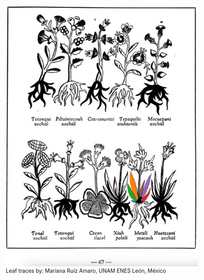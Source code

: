 ![M_ID115_p067_10_Metzli-yzacauh.png](assets/M_ID115_p067_10_Metzli-yzacauh.png)  
Leaf traces by: Mariana Ruíz Amaro, UNAM ENES León, México  
